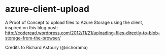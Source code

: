 azure-client-upload
===================

A Proof of Concept to upload files to Azure Storage using the client, inspired on this blog post: http://coderead.wordpress.com/2012/11/21/uploading-files-directly-to-blob-storage-from-the-browser/

Credits to Richard Astbury (@richorama) 
